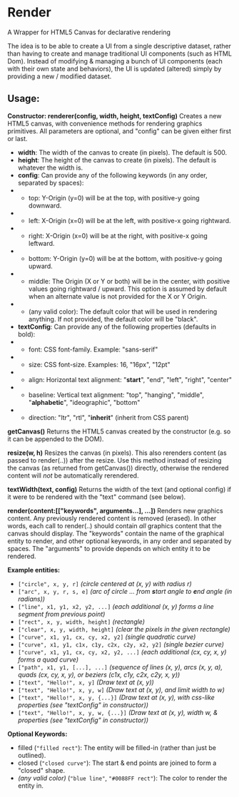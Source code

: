# Render
A Wrapper for HTML5 Canvas for declarative rendering

The idea is to be able to create a UI from a single descriptive dataset, rather than having to create and manage traditional UI components (such as HTML Dom). Instead of modifying & managing a bunch of UI components (each with their own state and behaviors), the UI is updated (altered) simply by providing a new / modified dataset.

## Usage:

**Constructor: renderer(config, width, height, textConfig)**
Creates a new HTML5 canvas, with convenience methods for rendering graphics primitives. All parameters are optional, and "config" can be given either first or last.
* **width**: The width of the canvas to create (in pixels). The default is 500.
* **height**: The height of the canvas to create (in pixels). The default is whatever the width is.
* **config**: Can provide any of the following keywords (in any order, separated by spaces):
* * top: Y-Origin (y=0) will be at the top, with positive-y going downward.
* * left: X-Origin (x=0) will be at the left, with positive-x going rightward.
* * right: X-Origin (x=0) will be at the right, with positive-x going leftward.
* * bottom: Y-Origin (y=0) will be at the bottom, with positive-y going upward.
* * middle: The Origin (X or Y or both) will be in the center, with positive values going rightward / upward. This option is assumed by default when an alternate value is not provided for the X or Y Origin.
* * (any valid color): The default color that will be used in rendering anything. If not provided, the default color will be "black".
* **textConfig**: Can provide any of the following properties (defaults in bold):
* * font: CSS font-family. Example: "sans-serif"
* * size: CSS font-size. Examples: 16, "16px", "12pt"
* * align: Horizontal text alignment: "**start**", "end", "left", "right", "center"
* * baseline: Vertical text alignment: "top", "hanging", "middle", "**alphabetic**", "ideographic", "bottom"
* * direction: "ltr", "rtl", "**inherit**" (inherit from CSS parent)

**getCanvas()**
Returns the HTML5 canvas created by the constructor (e.g. so it can be appended to the DOM).

**resize(w, h)**
Resizes the canvas (in pixels). This also rerenders content (as passed to render(..)) after the resize. Use this method instead of resizing the canvas (as returned from getCanvas()) directly, otherwise the rendered content will *not* be automatically rerendered.

**textWidth(text, config)**
Returns the width of the text (and optional config) if it were to be rendered with the "text" command (see below).

**render(content:[["keywords", arguments...], ...])**
Renders new graphics content. Any previously rendered content is removed (erased). In other words, each call to render(..) should contain *all* graphics content that the canvas should display. The "keywords" contain the name of the graphical entity to render, and other optional keywords, in any order and separated by spaces. The "arguments" to provide depends on which entity it to be rendered.

**Example entities:**
* `["circle", x, y, r]` *(circle centered at (x, y) with radius r)*
* `["arc", x, y, r, s, e]` *(arc of circle ... from **s**tart angle to **e**nd angle (in radians))*
* `["line", x1, y1, x2, y2, ...]` *(each additional (x, y) forms a line segment from previous point)*
* `["rect", x, y, width, height]` *(rectangle)*
* `["clear", x, y, width, height]` *(clear the pixels in the given rectangle)*
* `["curve", x1, y1, cx, cy, x2, y2]` *(single quadratic curve)*
* `["curve", x1, y1, c1x, c1y, c2x, c2y, x2, y2]` *(single bezier curve)*
* `["curve", x1, y1, cx, cy, x2, y2, ...]` *(each additional (cx, cy, x, y) forms a quad curve)*
* `["path", x1, y1, [...], ...]` *(sequence of lines (x, y), arcs (x, y, a), quads (cx, cy, x, y), or beziers (c1x, c1y, c2x, c2y, x, y))*
* `["text", "Hello!", x, y]` *(Draw text at (x, y))*
* `["text", "Hello!", x, y, w]` *(Draw text at (x, y), and limit width to w)*
* `["text", "Hello!", x, y, {...}]` *(Draw text at (x, y), with css-like properties (see "textConfig" in constructor))*
* `["text", "Hello!", x, y, w, {...}]` *(Draw text at (x, y), width w, & properties (see "textConfig" in constructor))*

**Optional Keywords:**
* filled (`"filled rect"`): The entity will be filled-in (rather than just be outlined).
* closed (`"closed curve"`): The start & end points are joined to form a "closed" shape.
* *(any valid color)* (`"blue line"`, `"#0088FF rect"`): The color to render the entity in.
